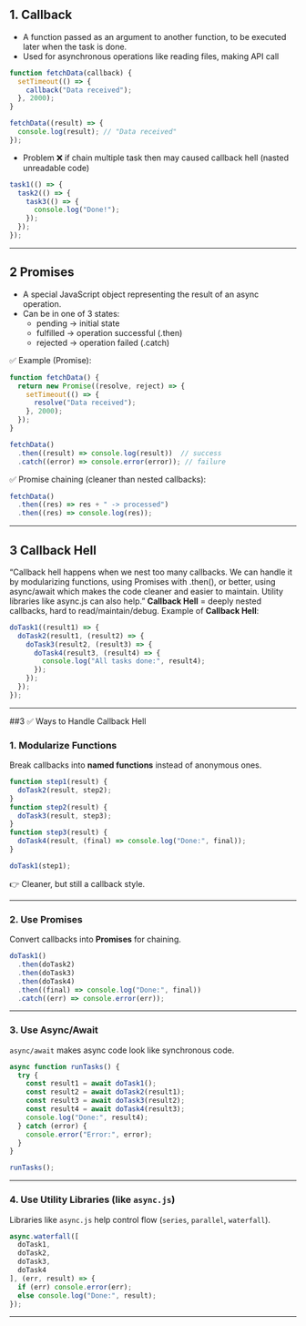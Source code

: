 ## 1. Callback
- A function passed as an argument to another function, to be executed later when the task is done.
- Used for asynchronous operations like reading files, making API call
```js
function fetchData(callback) {
  setTimeout(() => {
    callback("Data received");
  }, 2000);
}

fetchData((result) => {
  console.log(result); // "Data received"
});
```

- Problem ❌
  if chain multiple task then may caused callback hell (nasted unreadable code)
  
```js
task1(() => {
  task2(() => {
    task3(() => {
      console.log("Done!");
    });
  });
});

```

---

## 2 Promises
- A special JavaScript object representing the result of an async operation.
- Can be in one of 3 states:
  - pending → initial state
  -  fulfilled → operation successful (.then)
  -  rejected → operation failed (.catch)
 
 ✅ Example (Promise):

```javascript
function fetchData() {
  return new Promise((resolve, reject) => {
    setTimeout(() => {
      resolve("Data received");
    }, 2000);
  });
}

fetchData()
  .then((result) => console.log(result))  // success
  .catch((error) => console.error(error)); // failure
```

✅ Promise chaining (cleaner than nested callbacks):

```javascript
fetchData()
  .then((res) => res + " -> processed")
  .then((res) => console.log(res));
```


---

## 3 Callback Hell
“Callback hell happens when we nest too many callbacks. We can handle it by modularizing functions, using Promises with .then(), or better, using async/await which makes the code cleaner and easier to maintain. Utility libraries like async.js can also help.”
**Callback Hell** = deeply nested callbacks, hard to read/maintain/debug.
Example of **Callback Hell**:

```javascript
doTask1((result1) => {
  doTask2(result1, (result2) => {
    doTask3(result2, (result3) => {
      doTask4(result3, (result4) => {
        console.log("All tasks done:", result4);
      });
    });
  });
});
```

---

##3 ✅ Ways to Handle Callback Hell

### 1. **Modularize Functions**

Break callbacks into **named functions** instead of anonymous ones.

```javascript
function step1(result) {
  doTask2(result, step2);
}
function step2(result) {
  doTask3(result, step3);
}
function step3(result) {
  doTask4(result, (final) => console.log("Done:", final));
}

doTask1(step1);
```

👉 Cleaner, but still a callback style.

---

### 2. **Use Promises**

Convert callbacks into **Promises** for chaining.

```javascript
doTask1()
  .then(doTask2)
  .then(doTask3)
  .then(doTask4)
  .then((final) => console.log("Done:", final))
  .catch((err) => console.error(err));
```

---

### 3. **Use Async/Await**

`async/await` makes async code look like synchronous code.

```javascript
async function runTasks() {
  try {
    const result1 = await doTask1();
    const result2 = await doTask2(result1);
    const result3 = await doTask3(result2);
    const result4 = await doTask4(result3);
    console.log("Done:", result4);
  } catch (error) {
    console.error("Error:", error);
  }
}

runTasks();
```

---

### 4. **Use Utility Libraries (like `async.js`)**

Libraries like `async.js` help control flow (`series`, `parallel`, `waterfall`).

```javascript
async.waterfall([
  doTask1,
  doTask2,
  doTask3,
  doTask4
], (err, result) => {
  if (err) console.error(err);
  else console.log("Done:", result);
});
```

---
